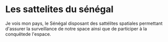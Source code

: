 # Les sattelites du sénégal

Je vois mon pays, le Sénégal  disposant des sattélites spatiales permettant d'assurer la surveillance de notre space ainsi que de participer à la conquêtede l'espace.
